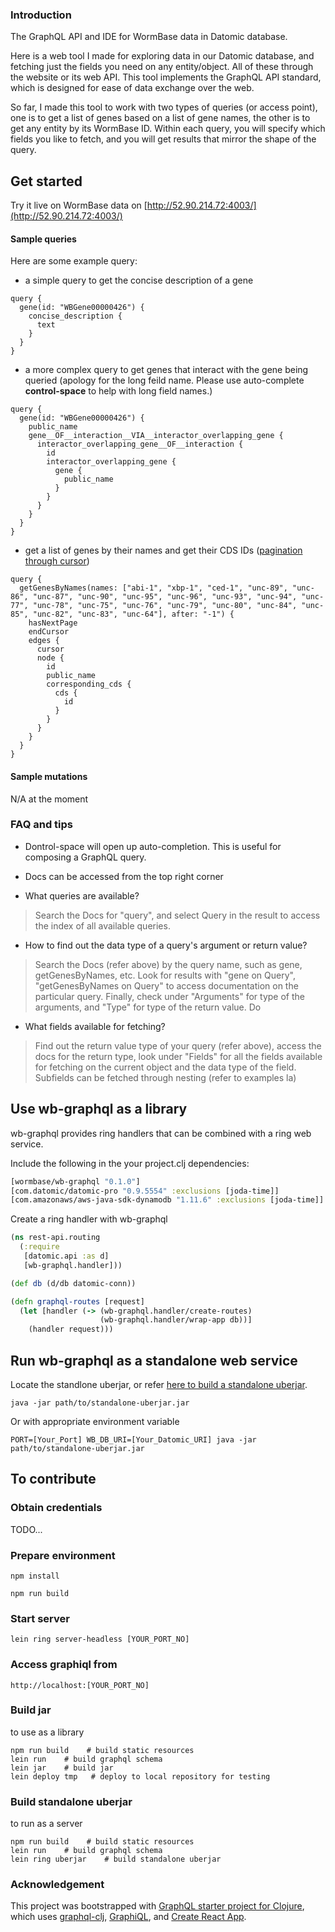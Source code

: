 ### Introduction
The GraphQL API and IDE for WormBase data in Datomic database.

Here is a web tool I made for exploring data in our Datomic database, and fetching just the fields you need on any entity/object. All of these through the website or its web API. This tool implements the GraphQL API standard, which is designed for ease of data exchange over the web.

So far, I made this tool to work with two types of queries (or access point), one is to get a list of genes based on a list of gene names, the other is to get any entity by its WormBase ID. Within each query, you will specify which fields you like to fetch, and you will get results that mirror the shape of the query.

## Get started

Try it live on WormBase data on [http://52.90.214.72:4003/](http://52.90.214.72:4003/)

#### Sample queries

Here are some example query:
* a simple query to get the concise description of a gene
```
query {
  gene(id: "WBGene00000426") {
    concise_description {
      text
    }
  }
}
```

* a more complex query to get genes that interact with the gene being queried
(apology for the long feild name. Please use auto-complete **control-space** to help with long field names.)

```
query {
  gene(id: "WBGene00000426") {
    public_name
    gene__OF__interaction__VIA__interactor_overlapping_gene {
      interactor_overlapping_gene__OF__interaction {
        id
        interactor_overlapping_gene {
          gene {
            public_name
          }
        }
      }
    }
  }
}
```

* get a list of genes by their names and get their CDS IDs ([pagination through cursor](http://graphql.org/learn/pagination/))
```
query {
  getGenesByNames(names: ["abi-1", "xbp-1", "ced-1", "unc-89", "unc-86", "unc-87", "unc-90", "unc-95", "unc-96", "unc-93", "unc-94", "unc-77", "unc-78", "unc-75", "unc-76", "unc-79", "unc-80", "unc-84", "unc-85", "unc-82", "unc-83", "unc-64"], after: "-1") {
    hasNextPage
    endCursor
    edges {
      cursor
      node {
        id
        public_name
        corresponding_cds {
          cds {
            id
          }
        }
      }
    }
  }
}
```


#### Sample mutations

N/A at the moment

### FAQ and tips
* Dontrol-space will open up auto-completion. This is useful for composing a GraphQL query.
* Docs can be accessed from the top right corner

* What queries are available?
> Search the Docs for "query", and select Query in the result to access the index of all available queries.

* How to find out the data type of a query's argument or return value?
> Search the Docs (refer above) by the query name, such as gene, getGenesByNames, etc. Look for results with "gene on Query", "getGenesByNames on Query" to access documentation on the particular query. Finally, check under "Arguments" for type of the arguments, and "Type" for type of the return value. Do

* What fields available for fetching?
> Find out the return value type of your query (refer above), access the docs for the return type, look under "Fields" for all the fields available for fetching on the current object and the data type of the field. Subfields can be fetched through nesting (refer to examples la)


## Use wb-graphql as a library

wb-graphql provides ring handlers that can be combined with a ring web service.

Include the following in the your project.clj dependencies:

```clojure
[wormbase/wb-graphql "0.1.0"]
[com.datomic/datomic-pro "0.9.5554" :exclusions [joda-time]]
[com.amazonaws/aws-java-sdk-dynamodb "1.11.6" :exclusions [joda-time]]

```

Create a ring handler with wb-graphql

```clojure
(ns rest-api.routing
  (:require
   [datomic.api :as d]
   [wb-graphql.handler]))

(def db (d/db datomic-conn))

(defn graphql-routes [request]
  (let [handler (-> (wb-graphql.handler/create-routes)
                    (wb-graphql.handler/wrap-app db))]
    (handler request)))
```

## Run wb-graphql as a standalone web service

Locate the standlone uberjar, or refer [here to build a standalone uberjar](#build-standalone-uberjar).

    java -jar path/to/standalone-uberjar.jar

Or with appropriate environment variable

    PORT=[Your_Port] WB_DB_URI=[Your_Datomic_URI] java -jar path/to/standalone-uberjar.jar

## To contribute

### Obtain credentials ###
TODO...

### Prepare environment

    npm install

    npm run build

### Start server

    lein ring server-headless [YOUR_PORT_NO]

### Access graphiql from

    http://localhost:[YOUR_PORT_NO]

### Build jar

to use as a library

    npm run build    # build static resources
    lein run    # build graphql schema
    lein jar    # build jar
    lein deploy tmp   # deploy to local repository for testing

### Build standalone uberjar

to run as a server

    npm run build    # build static resources
    lein run    # build graphql schema
    lein ring uberjar    # build standalone uberjar


### Acknowledgement

This project was bootstrapped with [GraphQL starter project for Clojure](https://github.com/tendant/graphql-clj-starter), which uses [graphql-clj](https://github.com/tendant/graphql-clj), [GraphiQL](https://github.com/graphql/graphiql), and [Create React App](https://github.com/facebookincubator/create-react-app).
